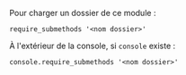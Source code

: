 Pour charger un dossier de ce module :

    require_submethods '<nom dossier>'

À l'extérieur de la console, si `console` existe :

    console.require_submethods '<nom dossier>'
